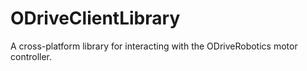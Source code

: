 # ODriveClientLibrary
A cross-platform library for interacting with the ODriveRobotics motor controller.
